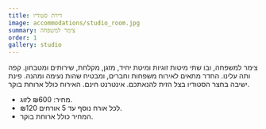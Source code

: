 ```yaml
---
title: דירת סטודיו
image: accommodations/studio_room.jpg
summary: צימר למשפחה
order: 1
gallery: studio
---
```

צימר למשפחה, ובו שתי מיטות זוגיות ומיטת יחיד, מזגן, מקלחת, שירותים ומטבחון. קפה ותה עלינו. החדר מתאים לאירוח משפחות וחברים, ומבטיח שהות נעימה ומהנה. פינת ישיבה בחצר הסטודיו בצל הזית להנאתכם. אינטרנט חינם. האירוח כולל ארוחת בוקר.

- מחיר: ₪600 לזוג.
- ₪120 לכל אורח נוסף עד 5 אורחים.
- המחיר כולל ארוחת בוקר.
